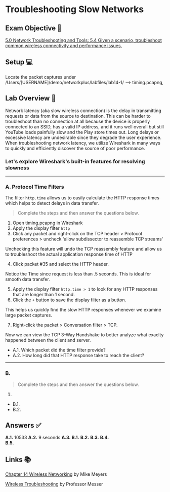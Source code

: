 # Troubleshooting Slow Networks

## Exam Objective 📑
[5.0 Network Troubleshooting and Tools: 5.4 Given a scenario, troubleshoot common wireless
connectivity and performance issues.](https://www.comptia.jp/pdf/comptia-network-n10-007-v-3-0-exam-objectives.pdf)

## Setup 💻
Locate the packet captures under /Users/[USERNAME]/demo/networkplus/labfiles/lab14-1/ --> timing.pcapng,

## Lab Overview 🔬
Network latency (aka slow wireless connection) is the delay in transmitting requests or data from the source to destination. This can be harder to troubleshoot than no connection at all because the device is properly connected to an SSID, has a valid IP address, and it runs well overall but still YouTube loads painfully slow and the Play store times out. Long delays or excessive latency are undesirable since they degrade the user experience. When troubleshooting network latency, we utilize Wireshark in many ways to quickly and efficiently discover the source of poor performance. 

### **Let's explore Wireshark's built-in features for resolving slowness**
_____
### A. Protocol Time Filters
The filter `http.time` allows us to easily calculate the HTTP response times which helps to detect delays in data transfer. 

> Complete the steps and then answer the questions below.
1. Open timing.pcapng in Wireshark
2. Apply the display filter `http`
3. Click any packet and right-click on the TCP header > Protocol preferences > uncheck 'allow subdissector to reassemble TCP streams'

Unchecking this feature will undo the TCP reassembly feature and allow us to troubleshoot the actual application response time of HTTP

4. Click packet #35 and select the HTTP header. 

Notice the Time since request is less than .5 seconds. This is ideal for smooth data transfer. 

5. Apply the display filter `http.time > 1` to look for any HTTP responses that are longer than 1 second. 
6. Click the `+` button to save the display filter as a button. 

This helps us quickly find the slow HTTP responses whenever we examine large packet captures. 

7. Right-click the packet > Conversation filter > TCP. 

Now we can view the TCP 3-Way Handshake to better analyze what exaclty happened between the client and server.

- A.1. Which packet did the time filter provide?
- A.2. How long did that HTTP response take to reach the client?
_____
### B. 


> Complete the steps and then answer the questions below.
1. 

- B.1. 
- B.2. 
  
## Answers ✅
**A.1.** 10533
**A.2.** 9 seconds
**A.3.** 
**B.1.** 
**B.2.** 
**B.3.** 
**B.4.**   
**B.5.** 

## Links 📚
[Chapter 14 Wireless Networking](https://learning.oreilly.com/library/view/comptia-network-certification/9781260122398/ch14.xhtml#ch14sec194) by Mike Meyers

[Wireless Troubleshooting](https://www.professormesser.com/network-plus/n10-007/wireless-network-troubleshooting/) by Professor Messer
